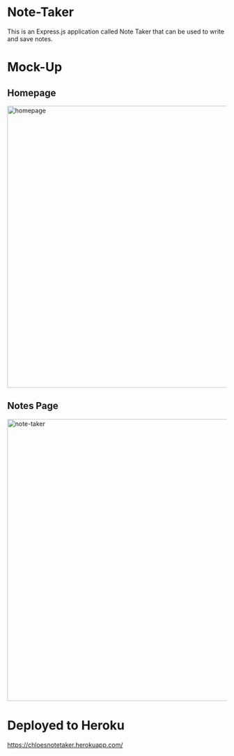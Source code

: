 # Note-Taker 
This is an Express.js application called Note Taker that can be used to write and save notes.



# Mock-Up

## Homepage 
<img width="646" alt="homepage" src="https://user-images.githubusercontent.com/89039793/138210594-acf365e8-6541-4404-a67e-51fa3adbee87.PNG">

</br>

## Notes Page

<img width="646" alt="note-taker" src="https://user-images.githubusercontent.com/89039793/138210670-04c3650f-4af2-4cf8-af7c-84cd88cb4750.PNG">

# Deployed to Heroku 
https://chloesnotetaker.herokuapp.com/ 
